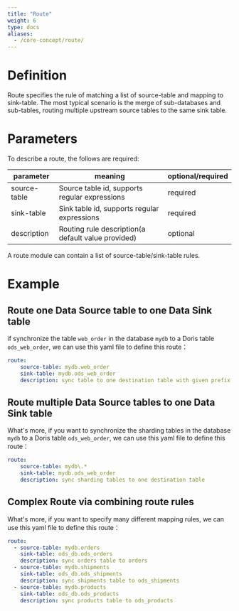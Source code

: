 ```yaml
---
title: "Route"
weight: 6
type: docs
aliases:
  - /core-concept/route/
---
```

<!--
Licensed to the Apache Software Foundation (ASF) under one
or more contributor license agreements.  See the NOTICE file
distributed with this work for additional information
regarding copyright ownership.  The ASF licenses this file
to you under the Apache License, Version 2.0 (the
"License"); you may not use this file except in compliance
with the License.  You may obtain a copy of the License at

  http://www.apache.org/licenses/LICENSE-2.0

Unless required by applicable law or agreed to in writing,
software distributed under the License is distributed on an
"AS IS" BASIS, WITHOUT WARRANTIES OR CONDITIONS OF ANY
KIND, either express or implied.  See the License for the
specific language governing permissions and limitations
under the License.
-->

# Definition
Route specifies the rule of matching a list of source-table and mapping to sink-table. The most typical scenario is the merge of sub-databases and sub-tables, routing multiple upstream source tables to the same sink table.

# Parameters
To describe a route, the follows are required:  

| parameter    | meaning                                            | optional/required |
|--------------|----------------------------------------------------|-------------------|
| source-table | Source table id, supports regular expressions      | required          |
| sink-table   | Sink table id, supports regular expressions        | required          |
| description  | Routing rule description(a default value provided) | optional          |

A route module can contain a list of source-table/sink-table rules.

# Example
## Route one Data Source table to one Data Sink table
if synchronize the table `web_order` in the database `mydb` to a Doris table `ods_web_order`, we can use this yaml file to define this route：

```yaml
route:
    source-table: mydb.web_order
    sink-table: mydb.ods_web_order
    description: sync table to one destination table with given prefix ods_
```

## Route multiple Data Source tables to one Data Sink table
What's more, if you want to synchronize the sharding tables in the database `mydb` to a Doris table `ods_web_order`, we can use this yaml file to define this route：
```yaml
route:
    source-table: mydb\.*
    sink-table: mydb.ods_web_order
    description: sync sharding tables to one destination table
```

## Complex Route via combining route rules
What's more, if you want to specify many different mapping rules, we can use this yaml file to define this route：
```yaml
route:
  - source-table: mydb.orders
    sink-table: ods_db.ods_orders
    description: sync orders table to orders
  - source-table: mydb.shipments
    sink-table: ods_db.ods_shipments
    description: sync shipments table to ods_shipments
  - source-table: mydb.products
    sink-table: ods_db.ods_products
    description: sync products table to ods_products
```
